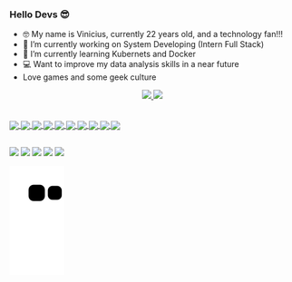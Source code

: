 ### Hello Devs 😎

- 🤓 My name is Vinicius, currently 22 years old, and a technology fan!!!
- 🔭 I’m currently working on System Developing (Intern Full Stack)
- 🌱 I’m currently learning Kubernets and Docker
- 💻 Want to improve my data analysis skills in a near future
- Love games and some geek culture

<div align="center">
  <a href="https://github.com/Vinicius-Gamote">
  <img height="150em" src="https://github-readme-stats.vercel.app/api?username=vinicius-gamote&show_icons=true&theme=tokyonight&include_all_commits=true&count_private=true"/>
  <img height="150em" src="https://github-readme-stats.vercel.app/api/top-langs/?username=vinicius-gamote&layout=compact&langs_count=7&theme=tokyonight"/>
</div>
  <br></br>
  
  <img align="center" height="80em" src="https://cdn.jsdelivr.net/gh/devicons/devicon/icons/python/python-original.svg" />
  <img align="center" height="80em" src="https://cdn.jsdelivr.net/gh/devicons/devicon/icons/r/r-original.svg" />
  <img align="center" height="80em" src="https://cdn.jsdelivr.net/gh/devicons/devicon/icons/java/java-plain.svg" />
  <img align="center" height="80em" src="https://cdn.jsdelivr.net/gh/devicons/devicon/icons/csharp/csharp-plain.svg" />
  <img align="center" height="80em" src="https://cdn.jsdelivr.net/gh/devicons/devicon/icons/dotnetcore/dotnetcore-original.svg" />
  <img align="center" height="80em" src="https://cdn.jsdelivr.net/gh/devicons/devicon/icons/html5/html5-plain.svg" />
  <img align="center" height="80em" src="https://cdn.jsdelivr.net/gh/devicons/devicon/icons/javascript/javascript-plain.svg" />
  <img align="center" height="80em" src="https://cdn.jsdelivr.net/gh/devicons/devicon/icons/angularjs/angularjs-plain.svg" />
  <img align="center" height="80em" src="https://cdn.jsdelivr.net/gh/devicons/devicon/icons/mysql/mysql-original.svg" />
  <img align="center" height="80em" src="https://cdn.jsdelivr.net/gh/devicons/devicon/icons/mongodb/mongodb-plain.svg" />
  
  ##
  
  <div>
    <a href = "mailto:viniciusgamote@gmail.com"><img src="https://img.shields.io/badge/-Gmail-%23333?style=for-the-badge&logo=gmail&logoColor=white" target="_blank"></a>
    <a href="https://www.linkedin.com/in/vinicius-gamote-224733189/" target="_blank"><img src="https://img.shields.io/badge/-LinkedIn-%230077B5?style=for-the-badge&logo=linkedin&logoColor=white" target="_blank"></a> 
    <a href="https://discord.gg/#7889" target="_blank"><img src="https://img.shields.io/badge/Discord-7289DA?style=for-the-badge&logo=discord&logoColor=white" target="_blank"></a>
    <a href="https://www.instagram.com/gamotera_/" target"_blank"><img src="https://img.shields.io/badge/Instagram-E4405F?style=for-the-badge&logo=instagram&logoColor=white" target="_blank"></a>
    <a href="https://www.facebook.com/vinicius.gamote/" target="_blank"><img src="https://img.shields.io/badge/Facebook-1877F2?style=for-the-badge&logo=facebook&logoColor=white" target="_blank"></a>      
  </div>
  
  ![Snake animation](https://github.com/vinicius-gamote/vinicius-gamote/blob/output/github-contribution-grid-snake.svg)
